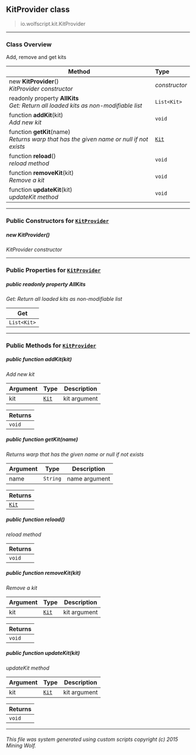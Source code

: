 ## KitProvider __class__

>io.wolfscript.kit.KitProvider

---

### Class Overview

Add, remove and get kits

Method | Type   
--- | :--- 
new __KitProvider__() <br> _KitProvider constructor_ | _constructor_
 readonly property __AllKits__ <br> _Get: Return all loaded kits as non-modifiable list_ | `List<Kit>`
 function __addKit__(kit) <br> _Add new kit_ | `void`
 function __getKit__(name) <br> _Returns warp that has the given name or null if not exists_ | [`Kit`](Kit.md)
 function __reload__() <br> _reload method_ | `void`
 function __removeKit__(kit) <br> _Remove a kit_ | `void`
 function __updateKit__(kit) <br> _updateKit method_ | `void`



---

### Public Constructors for [`KitProvider`](KitProvider.md)

##### <a id='kitprovider'></a>new __KitProvider__() 

_KitProvider constructor_


---

### Public Properties for [`KitProvider`](KitProvider.md)

##### <a id='allkits'></a>public  readonly property __AllKits__

_Get: Return all loaded kits as non-modifiable list_

Get | 
--- | 
`List<Kit>` |



---

### Public Methods for [`KitProvider`](KitProvider.md)

##### <a id='addkit'></a>public  function __addKit__(kit)

_Add new kit_

Argument | Type | Description  
--- | --- | --- 
kit | [`Kit`](Kit.md) | kit argument

Returns | 
--- | 
`void` |


##### <a id='getkit'></a>public  function __getKit__(name)

_Returns warp that has the given name or null if not exists_

Argument | Type | Description  
--- | --- | --- 
name | `String` | name argument

Returns | 
--- | 
[`Kit`](Kit.md) |


##### <a id='reload'></a>public  function __reload__()

_reload method_

Returns | 
--- | 
`void` |


##### <a id='removekit'></a>public  function __removeKit__(kit)

_Remove a kit_

Argument | Type | Description  
--- | --- | --- 
kit | [`Kit`](Kit.md) | kit argument

Returns | 
--- | 
`void` |


##### <a id='updatekit'></a>public  function __updateKit__(kit)

_updateKit method_

Argument | Type | Description  
--- | --- | --- 
kit | [`Kit`](Kit.md) | kit argument

Returns | 
--- | 
`void` |


---


###### This file was system generated using custom scripts copyright (c) 2015 Mining Wolf.
	

